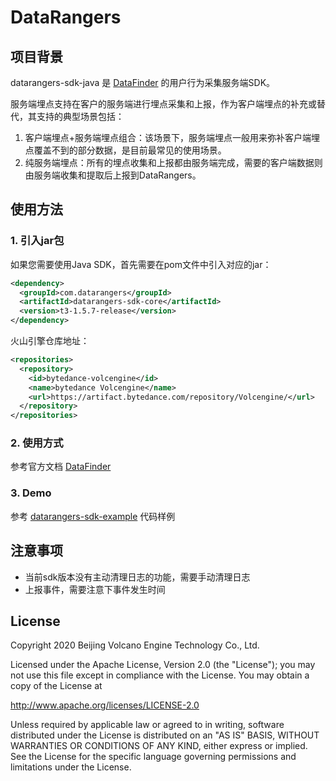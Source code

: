 # DataRangers
## 项目背景
datarangers-sdk-java 是 [DataFinder](https://www.volcengine.com/product/datafinder) 的用户行为采集服务端SDK。

服务端埋点支持在客户的服务端进行埋点采集和上报，作为客户端埋点的补充或替代，其支持的典型场景包括：
1. 客户端埋点+服务端埋点组合：该场景下，服务端埋点一般用来弥补客户端埋点覆盖不到的部分数据，是目前最常见的使用场景。
2. 纯服务端埋点：所有的埋点收集和上报都由服务端完成，需要的客户端数据则由服务端收集和提取后上报到DataRangers。

## 使用方法
### 1. 引入jar包
如果您需要使用Java SDK，首先需要在pom文件中引入对应的jar：
```xml
<dependency>
  <groupId>com.datarangers</groupId>
  <artifactId>datarangers-sdk-core</artifactId>
  <version>t3-1.5.7-release</version>
</dependency>
```

火山引擎仓库地址：
```xml
<repositories>
  <repository>
    <id>bytedance-volcengine</id>
    <name>bytedance Volcengine</name>
    <url>https://artifact.bytedance.com/repository/Volcengine/</url>
  </repository>
</repositories>
```

### 2. 使用方式
参考官方文档 [DataFinder](https://www.volcengine.com/docs/6285/75430)

### 3. Demo
参考 [datarangers-sdk-example](https://github.com/volcengine/datarangers-sdk-java/tree/main/datarangers-sdk-example) 代码样例


## 注意事项
* 当前sdk版本没有主动清理日志的功能，需要手动清理日志
* 上报事件，需要注意下事件发生时间


## License
Copyright 2020 Beijing Volcano Engine Technology Co., Ltd.

Licensed under the Apache License, Version 2.0 (the "License"); you may not use this file except in compliance with the License. 
You may obtain a copy of the License at

http://www.apache.org/licenses/LICENSE-2.0

Unless required by applicable law or agreed to in writing, software distributed under the License is distributed on an "AS IS" BASIS, WITHOUT WARRANTIES OR CONDITIONS OF ANY KIND, either express or implied. See the License for the specific language governing permissions and limitations under the License.
